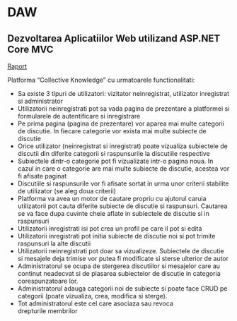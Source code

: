 # DAW
## Dezvoltarea Aplicatiilor Web utilizand ASP.NET Core MVC

[Raport](https://github.com/AlexandraMarinaBerlinschi/DAW/blob/e048b388ade11e528e44a07c08a7ff18d8f48dda/Raport.docx/)

Platforma “Collective Knowledge” cu urmatoarele functionalitati:
* Sa existe 3 tipuri de utilizatori: vizitator neinregistrat, utilizator inregistrat si administrator 
* Utilizatorii neinregistrati pot sa vada pagina de prezentare a platformei si formularele de autentificare si inregistrare 
* Pe prima pagina (pagina de prezentare) vor aparea mai multe categorii de discutie. In fiecare categorie vor exista mai multe subiecte de discutie 
* Orice utilizator (neinregistrat si inregistrat) poate vizualiza subiectele de discutii din diferite categorii si raspunsurile la discutiile respective 
* Subiectele dintr-o categorie pot fi vizualizate intr-o pagina noua. In cazul in care o categorie are mai multe subiecte de discutie, acestea vor fi afisate paginat 
* Discutiile si raspunsurile vor fi afisate sortat in urma unor criterii stabilite de utilizator (se aleg doua criterii) 
* Platforma va avea un motor de cautare propriu cu ajutorul caruia utilizatorii pot cauta diferite subiecte de discutie si raspunsuri. Cautarea se va face dupa cuvinte cheie aflate in subiectele de discutie si in raspunsuri
* Utilizatorii inregistrati isi pot crea un profil pe care il pot si edita 
* Utilizatorii inregistrati pot initia subiecte de discutie noi si pot trimite raspunsuri la alte discutii
* Utilizatorii neinregistrati pot doar sa vizualizeze. Subiectele de discutie si mesajele deja trimise vor putea fi modificate si sterse ulterior de autor 
* Administratorul se ocupa de stergerea discutiilor si mesajelor care au continut neadecvat si de plasarea subiectelor de discutie in categoria corespunzatoare lor. 
* Administratorul adauga categorii noi de subiecte si poate face CRUD pe categorii (poate vizualiza, crea, modifica si sterge).
* Tot administratorul este cel care asociaza sau revoca drepturile membrilor
